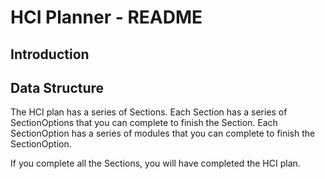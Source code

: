 # HCI Planner - README
## Introduction
## Data Structure

The HCI plan has a series of Sections.
Each Section has a series of SectionOptions that you can complete to finish the Section.
Each SectionOption has a series of modules that you can complete to finish the SectionOption.

If you complete all the Sections, you will have completed the HCI plan.